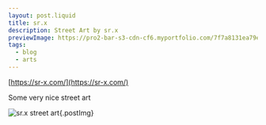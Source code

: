 ```yaml
---
layout: post.liquid
title: sr.x
description: Street Art by sr.x
previewImage: https://pro2-bar-s3-cdn-cf6.myportfolio.com/7f7a8131ea79e72969e450d0cfaf5fb6/0425351de9fa843f1d74c5b8.jpg?h=e584080a60c363a05a8f4ce9ae772ab6
tags:
  - blog
  - arts
---
```


[https://sr-x.com/](https://sr-x.com/)

Some very nice street art

![sr.x street art](https://pro2-bar-s3-cdn-cf6.myportfolio.com/7f7a8131ea79e72969e450d0cfaf5fb6/0425351de9fa843f1d74c5b8.jpg?h=e584080a60c363a05a8f4ce9ae772ab6){.postImg}
